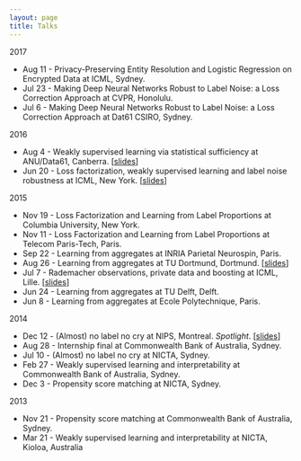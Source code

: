 ```yaml
---
layout: page
title: Talks
---
```


2017

- Aug 11 - Privacy-Preserving Entity Resolution and Logistic Regression on Encrypted Data at ICML, Sydney.
- Jul 23 - Making Deep Neural Networks Robust to Label Noise: a Loss Correction Approach at CVPR, Honolulu.
- Jul 6 - Making Deep Neural Networks Robust to Label Noise: a Loss Correction Approach at Dat61 CSIRO, Sydney.

2016

- Aug 4 - Weakly supervised learning via statistical sufficiency at ANU/Data61, Canberra.
  [[slides]({{site.baseurl}}assets/slides/phd_thesis.pdf)]
- Jun 20 - Loss factorization, weakly supervised learning and label noise robustness at ICML, New York.
  [[slides]({{site.baseurl}}assets/slides/2016_ICML.pdf)]

2015

- Nov 19 - Loss Factorization and Learning from Label Proportions at Columbia University, New York.
- Nov 11 - Loss Factorization and Learning from Label Proportions at Telecom Paris-Tech, Paris.
- Sep 22 - Learning from aggregates at INRIA Parietal Neurospin, Paris.
- Aug 26 - Learning from aggregates at TU Dortmund, Dortmund. [[slides]({{site.baseurl}}assets/slides/2015_TU_Dortmund.pdf)]
- Jul 7 - Rademacher observations, private data and boosting at ICML, Lille. [[slides]({{site.baseurl}}assets/slides/2015_ICML.pdf)]
- Jun 24 - Learning from aggregates at TU Delft, Delft.
- Jun 8 - Learning from aggregates at Ecole Polytechnique, Paris.

2014

- Dec 12 - (Almost) no label no cry at NIPS, Montreal. *Spotlight*.
[[slides]({{site.baseurl}}assets/slides/2014_NIPS.pdf)]
- Aug 28 - Internship final at Commonwealth Bank of Australia, Sydney.
- Jul 10 - (Almost) no label no cry at NICTA, Sydney.
- Feb 27 - Weakly supervised learning and interpretability at Commonwealth Bank of Australia, Sydney.
- Dec 3 - Propensity score matching at NICTA, Sydney.

2013

- Nov 21 - Propensity score matching at Commonwealth Bank of Australia, Sydney.
- Mar 21 - Weakly supervised learning and interpretability at NICTA, Kioloa, Australia
